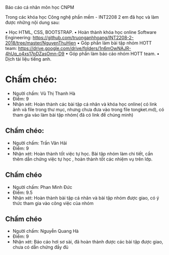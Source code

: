 Báo cáo cá nhân môn học CNPM

Trong các khóa học Công nghệ phần mềm - INT2208 2 em đã học và làm được những nội dung sau:

•	Học HTML, CSS, BOOTSTRAP.
•	Hoàn thành khóa học online Software Engineering: https://github.com/truonganhhoang/INT2208-2-2018/tree/master/NguyenThuHien
•	Góp phần làm bài tập nhóm HOTT team: https://drive.google.com/drive/folders/1n6mOwNAJR-4hUq_o4xs17pDZasOmn-D9
• Góp phần làm báo cáo nhóm HOTT team.
• Dịch tài liệu tiếng anh.

# Chấm chéo:
+ Người chấm: Vũ Thị Thanh Hà
+ Điểm: 9
+ Nhận xét: Hoàn thành các bài tập cá nhân và khóa học online( có link ảnh và file trong  thư mục, nhưng chưa đưa vào trong file tongket.md), có tham gia vào làm bài tập nhóm( đã có link để chúng minh)

## Chấm chéo:
 * Người chấm: Trần Văn Hải
 * Điểm: 9
 * Nhận xét: Hoàn thành tốt việc tự học. Bài tập nhóm làm chi tiết, cần thêm dẫn chứng việc tự học , hoàn thành tốt các nhiệm vụ trên lớp.

## Chấm chéo
* Người chấm: Phan Minh Đức
* Điểm: 9.5
* Nhận xét: Hoàn thành bài tập cá nhân và bài tập nhóm được giao, có ý thức tham gia vào công việc của nhóm

## Chấm chéo
* Người chấm: Nguyễn Quang Hà
* Điểm: 9
* Nhận xét: Báo cáo hơi sơ sài, đã hoàn thành được các bài tập được giao, chưa có dẫn chứng đầy đủ
